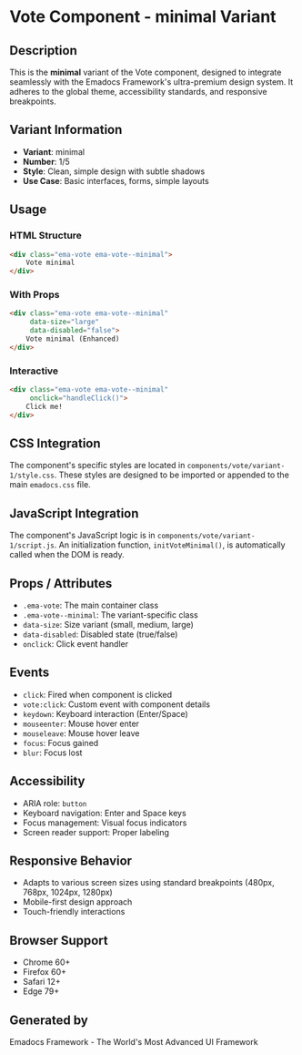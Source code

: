# Vote Component - minimal Variant

## Description
This is the **minimal** variant of the Vote component, designed to integrate seamlessly with the Emadocs Framework's ultra-premium design system. It adheres to the global theme, accessibility standards, and responsive breakpoints.

## Variant Information
- **Variant**: minimal
- **Number**: 1/5
- **Style**: Clean, simple design with subtle shadows
- **Use Case**: Basic interfaces, forms, simple layouts

## Usage

### HTML Structure
```html
<div class="ema-vote ema-vote--minimal">
    Vote minimal
</div>
```

### With Props
```html
<div class="ema-vote ema-vote--minimal" 
     data-size="large" 
     data-disabled="false">
    Vote minimal (Enhanced)
</div>
```

### Interactive
```html
<div class="ema-vote ema-vote--minimal" 
     onclick="handleClick()">
    Click me!
</div>
```

## CSS Integration
The component's specific styles are located in `components/vote/variant-1/style.css`. These styles are designed to be imported or appended to the main `emadocs.css` file.

## JavaScript Integration
The component's JavaScript logic is in `components/vote/variant-1/script.js`. An initialization function, `initVoteMinimal()`, is automatically called when the DOM is ready.

## Props / Attributes
- `.ema-vote`: The main container class
- `.ema-vote--minimal`: The variant-specific class
- `data-size`: Size variant (small, medium, large)
- `data-disabled`: Disabled state (true/false)
- `onclick`: Click event handler

## Events
- `click`: Fired when component is clicked
- `vote:click`: Custom event with component details
- `keydown`: Keyboard interaction (Enter/Space)
- `mouseenter`: Mouse hover enter
- `mouseleave`: Mouse hover leave
- `focus`: Focus gained
- `blur`: Focus lost

## Accessibility
- ARIA role: `button`
- Keyboard navigation: Enter and Space keys
- Focus management: Visual focus indicators
- Screen reader support: Proper labeling

## Responsive Behavior
- Adapts to various screen sizes using standard breakpoints (480px, 768px, 1024px, 1280px)
- Mobile-first design approach
- Touch-friendly interactions

## Browser Support
- Chrome 60+
- Firefox 60+
- Safari 12+
- Edge 79+

## Generated by
Emadocs Framework - The World's Most Advanced UI Framework
